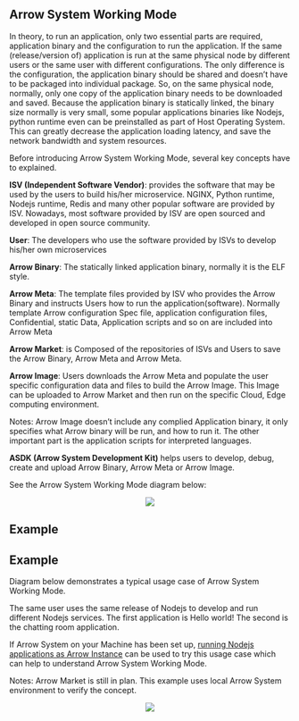 ## Arrow System Working Mode 

In theory, to run an application, only two essential parts are required, application binary and the configuration to run the application. If the same (release/version of) application is run at the same physical node by different users or the same user with different configurations. The only difference is the configuration, the application binary should be shared and doesn’t have to be packaged into individual package. So, on the same physical node, normally, only one copy of the application binary needs to be downloaded and saved. Because the application binary is statically linked, the binary size normally is very small, some popular applications binaries like Nodejs, python runtime even can be preinstalled as part of Host Operating System. This can greatly decrease the application loading latency, and save the network bandwidth and system resources. 

Before introducing Arrow System Working Mode, several key concepts have to explained. 

**ISV (Independent Software Vendor)**: provides the software that may be used by the users to build his/her microservice. NGINX, Python runtime, Nodejs runtime, Redis and many other popular software are provided by ISV. Nowadays, most software provided by ISV are open sourced and developed in open source community. 

**User**: The developers who use the software provided by ISVs to develop his/her own microservices 

**Arrow Binary**: The statically linked application binary, normally it is the ELF style.  

**Arrow Meta**: The template files provided by ISV who provides the Arrow Binary and instructs Users how to run the application(software). Normally template Arrow configuration Spec file, application configuration files, Confidential, static Data, Application scripts and so on are included into Arrow Meta  

**Arrow Market**: is Composed of the repositories of ISVs and Users to save the Arrow Binary, Arrow Meta and Arrow Meta. 

**Arrow Image**: Users downloads the Arrow Meta and populate the user specific configuration data and files to build the Arrow Image. This Image can be uploaded to Arrow Market and then run on the specific Cloud, Edge computing environment. 

Notes: Arrow Image doesn’t include any complied Application binary, it only specifies what Arrow binary will be run, and how to run it. The other important part is the application scripts for interpreted languages.   

**ASDK (Arrow System Development Kit)** helps users to develop, debug, create and upload Arrow Binary, Arrow Meta or Arrow Image.  

See the Arrow System Working Mode diagram below: 

<p align="center"> 

  <img src="https://github.com/Walnux/Arrow_Documents/blob/master/images/ArrowWorkingMode.png"> 

</p> 


## Example 

## Example 

Diagram below demonstrates a typical usage case of Arrow System Working Mode. 

The same user uses the same release of Nodejs to develop and run different Nodejs services. The first application is Hello world! The second is the chatting room application. 

If Arrow System on your Machine has been set up, [running Nodejs applications as Arrow Instance]() can be used to try this usage case which can help to understand Arrow System Working Mode. 

Notes: Arrow Market is still in plan. This example uses local Arrow System environment to verify the concept.       

 <p align="center"> 

  <img src="https://github.com/Walnux/Arrow_Documents/blob/master/images/ArrowWorkingModeExample.png"> 

</p> 
